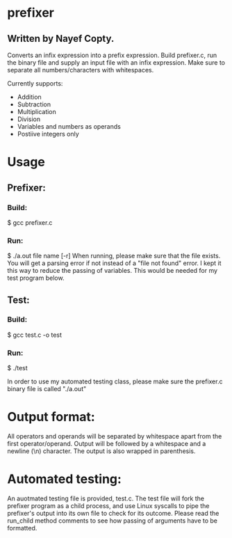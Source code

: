 # prefixer

## Written by Nayef Copty.

Converts an infix expression into a prefix expression.
Build prefixer.c, run the binary file and supply an input file with an infix expression. Make sure to separate all numbers/characters with whitespaces.

Currently supports:
- Addition
- Subtraction
- Multiplication
- Division
- Variables and numbers as operands
- Postiive integers only

# Usage
## Prefixer:
### Build:
$ gcc prefixer.c
### Run: 
$ ./a.out file name [-r]
When running, please make sure that the file exists. You will get a parsing error if not instead of a "file not found" error.
I kept it this way to reduce the passing of variables. This would be needed for my test program below.

## Test:
### Build:
$ gcc test.c -o test
### Run:
$ ./test

In order to use my automated testing class, please make sure the prefixer.c binary file is called "./a.out"

Output format:
==============
All operators and operands will be separated by whitespace apart from the first operator/operand. Output will be followed by a whitespace and a newline (\n) character. The output is also wrapped in parenthesis.

Automated testing:
==================
An auotmated testing file is provided, test.c. The test file will fork the prefixer program as a child process, and use Linux syscalls to pipe the prefixer's output
into its own file to check for its outcome. Please read the run_child method comments to see how passing of arguments have to be formatted.
